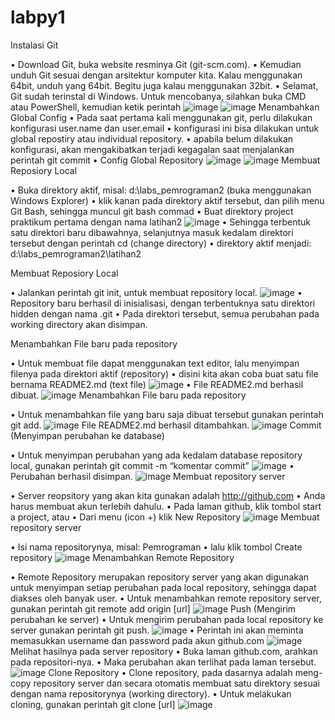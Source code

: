 # labpy1
Instalasi Git

•	Download Git, buka website resminya Git (git-scm.com). 
•	Kemudian unduh Git sesuai dengan arsitektur komputer kita. Kalau menggunakan 64bit, unduh yang 64bit. Begitu juga kalau menggunakan 32bit.
•	Selamat, Git sudah terinstal di Windows. Untuk mencobanya, silahkan buka CMD atau PowerShell, kemudian ketik perintah 
![image](https://user-images.githubusercontent.com/56479448/72219140-4d25f380-3575-11ea-9ed9-06d301876c9c.png)
![image](https://user-images.githubusercontent.com/56479448/72219147-6169f080-3575-11ea-8bcd-ad037794147d.png)
Menambahkan Global Config
•	Pada saat pertama kali menggunakan git, perlu dilakukan konfigurasi user.name dan user.email
•	konfigurasi ini bisa dilakukan untuk global repostiry atau individual repository.
•	apabila belum dilakukan konfigurasi, akan mengakibatkan terjadi kegagalan saat menjalankan perintah git commit
•	Config Global Repository
![image](https://user-images.githubusercontent.com/56479448/72219151-78104780-3575-11ea-9969-3febf9819850.png)
![image](https://user-images.githubusercontent.com/56479448/72219156-7cd4fb80-3575-11ea-8957-7a4a4735dba8.png)
Membuat Reposiory Local

•	Buka direktory aktif, misal: d:\labs_pemrograman2 (buka menggunakan Windows Explorer)
•	klik kanan pada direktory aktif tersebut, dan pilih menu Git Bash, sehingga muncul git bash commad
•	Buat direktory project praktikum pertama dengan nama latihan2
![image](https://user-images.githubusercontent.com/56479448/72219171-a5f58c00-3575-11ea-8212-50f1a7522c43.png)
•	Sehingga terbentuk satu direktori baru dibawahnya, selanjutnya masuk kedalam direktori tersebut dengan perintah cd (change directory)
•	direktory aktif menjadi: d:\labs_pemrograman2\latihan2

Membuat Reposiory Local

•	Jalankan perintah git init, untuk membuat repository local.
![image](https://user-images.githubusercontent.com/56479448/72219178-b73e9880-3575-11ea-8dd3-f8644fc9fe1f.png)
•	Repository baru berhasil di inisialisasi, dengan terbentuknya satu direktori hidden dengan nama .git
•	Pada direktori tersebut, semua perubahan pada working directory akan disimpan.

Menambahkan File baru pada repository

•	Untuk membuat file dapat menggunakan text editor, lalu menyimpan filenya pada direktori aktif (repository)
•	disini kita akan coba buat satu file bernama README2.md (text file)
![image](https://user-images.githubusercontent.com/56479448/72219186-cb829580-3575-11ea-8ef0-4ecac46d5ba9.png)
•	File README2.md berhasil dibuat.
![image](https://user-images.githubusercontent.com/56479448/72219191-dccba200-3575-11ea-8af1-06eb7e6b5c77.png)
Menambahkan File baru pada repository

•	Untuk menambahkan file yang baru saja dibuat tersebut gunakan perintah git add.
![image](https://user-images.githubusercontent.com/56479448/72219197-ee14ae80-3575-11ea-9f54-64e0d09175e0.png)
File README2.md berhasil ditambahkan.
![image](https://user-images.githubusercontent.com/56479448/72219201-0389d880-3576-11ea-9d77-579757d7505e.png)
Commit (Menyimpan perubahan ke database)

•	Untuk menyimpan perubahan yang ada kedalam database repository local, gunakan perintah git commit -m “komentar commit”
![image](https://user-images.githubusercontent.com/56479448/72219213-274d1e80-3576-11ea-8035-2400de919926.png)
•	Perubahan berhasil disimpan.
![image](https://user-images.githubusercontent.com/56479448/72219224-4350c000-3576-11ea-86ab-53c0af787ef1.png)
Membuat repository server

•	Server reopsitory yang akan kita gunakan adalah http://github.com
•	Anda harus membuat akun terlebih dahulu. 
•	Pada laman github, klik tombol start a project, atau
•	Dari menu (icon +) klik New Repository
![image](https://user-images.githubusercontent.com/56479448/72219232-5794bd00-3576-11ea-83e3-1b57b79c19b7.png)
Membuat repository server

•	Isi nama repositorynya, misal: Pemrograman
•	lalu klik tombol Create repository
![image](https://user-images.githubusercontent.com/56479448/72219242-7004d780-3576-11ea-9e8c-0e2c107ac0b9.png)
Menambahkan Remote Repository

•	Remote Repository merupakan repository server yang akan digunakan untuk menyimpan setiap perubahan pada local repository, sehingga dapat diakses oleh banyak user.
•	Untuk menambahkan remote repository server, gunakan perintah git remote add origin [url]
![image](https://user-images.githubusercontent.com/56479448/72219246-83b03e00-3576-11ea-82e4-d9e31ff91f95.png)
Push (Mengirim perubahan ke server)
•	Untuk mengirim perubahan pada local repository ke server gunakan perintah git push.
![image](https://user-images.githubusercontent.com/56479448/72219256-9c205880-3576-11ea-8b8f-a14ee0885639.png)
•	Perintah ini akan meminta memasukkan username dan password pada akun github.com
![image](https://user-images.githubusercontent.com/56479448/72219262-ae01fb80-3576-11ea-8ad8-612c6b0d1c1b.png)
Melihat hasilnya pada server repository
•	Buka laman github.com, arahkan pada repositori-nya.
•	Maka perubahan akan terlihat pada laman tersebut.
![image](https://user-images.githubusercontent.com/56479448/72219269-c4a85280-3576-11ea-995b-91a083ccaa84.png)
Clone Repository
•	Clone repository, pada dasarnya adalah meng-copy repository server dan secara otomatis membuat satu direktory sesuai dengan nama repositorynya (working directory).
•	Untuk melakukan cloning, gunakan perintah git clone [url]
![image](https://user-images.githubusercontent.com/56479448/72219271-d1c54180-3576-11ea-9b12-79829b04c461.png)

